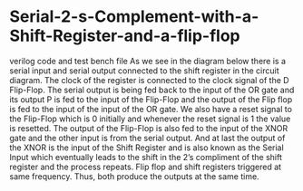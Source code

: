# Serial-2-s-Complement-with-a-Shift-Register-and-a-flip-flop
verilog code and test bench file
As we see in the diagram below there is a serial input and serial output connected to the shift register in the circuit diagram. The clock of the register is connected to the clock signal of the D Flip-Flop. The serial output is being fed back to the input of the OR gate and its output P is fed to the input of the Flip-Flop and the output of the Flip flop is fed to the input of the input of the OR gate. We also have a reset signal to the Flip-Flop which is 0 initially and whenever the reset signal is 1 the value is resetted. The output of the Flip-Flop is also fed to the input of the XNOR gate and the other input is from the serial output. And at last the output of the XNOR is the input of the Shift Register and is also known as the Serial Input which eventually leads to the shift in the 2’s compliment of the shift register and the process repeats. 
 Flip flop and shift registers triggered at same frequency. Thus, both produce the outputs at the same time.  

